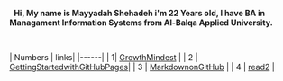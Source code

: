 

&nbsp;
**Hi, My name is Mayyadah Shehadeh i'm 22 Years old, I have BA in Managament Information Systems from Al-Balqa Applied University.**

&nbsp;
&nbsp;
&nbsp;

| Numbers | links|
|------|
| 1| [GrowthMindest](https://mayyadahshehadeh.github.io/reading-notes/GrowthMindest) |
| 2 | [GettingStartedwithGitHubPages](https://mayyadahshehadeh.github.io/reading-notes/GettingStartedwithGitHubPages)|
| 3 | [MarkdownonGitHub](https://mayyadahshehadeh.github.io/reading-notes/MarkdownonGitHub) |
| 4 | [read2](https://mayyadahshehadeh.github.io/reading-notes/read2) |




